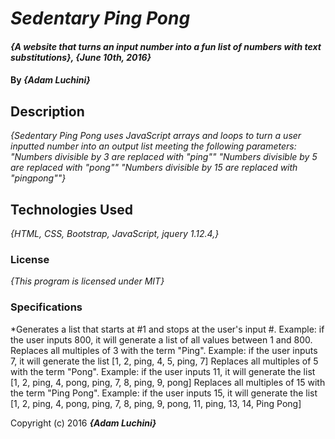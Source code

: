 # _Sedentary Ping Pong_

#### _{A website that turns an input number into a fun list of numbers with text substitutions}, {June 10th, 2016}_

#### By _**{Adam Luchini}**_

## Description

_{Sedentary Ping Pong uses JavaScript arrays and loops to turn a user inputted number into an output list meeting the following parameters:
  "Numbers divisible by 3 are replaced with "ping""
  "Numbers divisible by 5 are replaced with "pong""
  "Numbers divisible by 15 are replaced with "pingpong""}_

## Technologies Used

_{HTML, CSS, Bootstrap, JavaScript, jquery 1.12.4,}_

### License

*{This program is licensed under MIT}*

### Specifications
*Generates a list that starts at #1 and stops at the user's input #. Example: if the user inputs 800, it will generate a list of all values between 1 and 800.
Replaces all multiples of 3 with the term "Ping". Example: if the user inputs 7, it will generate the list [1, 2, ping, 4, 5, ping, 7]
Replaces all multiples of 5 with the term "Pong". Example: if the user inputs 11, it will generate the list [1, 2, ping, 4, pong, ping, 7, 8, ping, 9, pong]
Replaces all multiples of 15 with the term "Ping Pong". Example: if the user inputs 15, it will generate the list [1, 2, ping, 4, pong, ping, 7, 8, ping, 9, pong, 11, ping, 13, 14, Ping Pong]

Copyright (c) 2016 **_{Adam Luchini}_**
